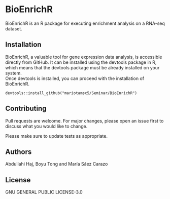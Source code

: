 # BioEnrichR

BioEnrichR is an R package for executing enrichment analysis on a RNA-seq dataset.

## Installation

BioEnrichR, a valuable tool for gene expression data analysis, is accessible directly from GitHub. It can be installed using the devtools package in R, which means that the devtools package must be already installed on your system.  
Once devtools is installed, you can proceed with the installation of BioEnrichR.

```{r}
devtools::install_github("mariotamsc5/Seminar/BioEnrichR")
```

## Contributing

Pull requests are welcome. For major changes, please open an issue first
to discuss what you would like to change.

Please make sure to update tests as appropriate.

## Authors

Abdullahi Haj, Boyu Tong and María Sáez Carazo

## License

GNU GENERAL PUBLIC LICENSE-3.0
